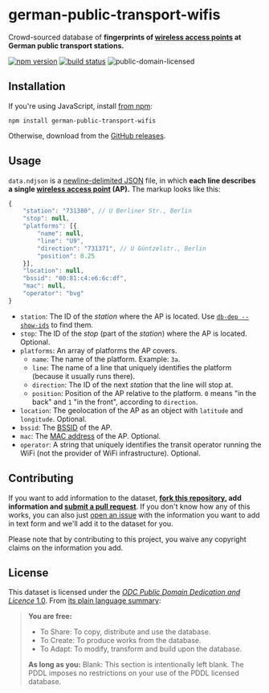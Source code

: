 # german-public-transport-wifis

Crowd-sourced database of **fingerprints of [wireless access points](https://en.wikipedia.org/wiki/Wireless_access_point) at German public transport stations.**

[![npm version](https://img.shields.io/npm/v/german-public-transport-wifis.svg)](https://www.npmjs.com/package/german-public-transport-wifis)
[![build status](https://api.travis-ci.org/derhuerst/german-public-transport-wifis.svg?branch=master)](https://travis-ci.org/derhuerst/german-public-transport-wifis)
![public-domain-licensed](https://img.shields.io/github/license/derhuerst/german-public-transport-wifis.svg)


## Installation

If you're using JavaScript, install [from npm](https://npmjs.com/package/german-public-transport-wifis):

```shell
npm install german-public-transport-wifis
```

Otherwise, download from the [GitHub releases](https://github.com/derhuerst/german-public-transport-wifis/releases).


## Usage

`data.ndjson` is a [newline-delimited JSON](http://ndjson.org/) file, in which **each line describes a single [wireless access point](https://en.wikipedia.org/wiki/Wireless_access_point) (AP).** The markup looks like this:

```js
{
	"station": "731380", // U Berliner Str., Berlin
	"stop": null,
	"platforms": [{
		"name": null,
		"line": "U9",
		"direction": "731371", // U Güntzelstr., Berlin
		"position": 0.25
	}],
	"location": null,
	"bssid": "00:81:c4:e6:6c:df",
	"mac": null,
	"operator": "bvg"
}
```

- `station`: The ID of the *station* where the AP is located. Use [`db-dep --show-ids`](https://www.npmjs.com/package/db-cli) to find them.
- `stop`: The ID of the *stop* (part of the *station*) where the AP is located. Optional.
- `platforms`: An array of platforms the AP covers.
	- `name`: The name of the platform. Example: `3a`.
	- `line`: The name of a line that uniquely identifies the platform (because it usually runs there).
	- `direction`: The ID of the next *station* that the line will stop at.
	- `position`: Position of the AP relative to the platform. `0` means "in the back" and `1` "in the front", according to `direction`.
- `location`: The geolocation of the AP as an object with `latitude` and `longitude`. Optional.
- `bssid`: The [BSSID](https://en.wikipedia.org/wiki/Service_set_(802.11_network)#Basic_service_sets_(BSSs)) of the AP.
- `mac`: The [MAC address](https://en.wikipedia.org/wiki/MAC_address#Usage_in_hosts) of the AP. Optional.
- `operator`: A string that uniquely identifies the transit operator running the WiFi (not the provider of WiFi infrastructure). Optional.


## Contributing

If you want to add information to the dataset, **[fork this repository](https://help.github.com/articles/fork-a-repo/), add information and [submit a pull request](https://help.github.com/articles/about-pull-requests/)**. If you don't know how any of this works, you can also just [open an issue](https://github.com/juliuste/vbb-change-positions/issues) with the information you want to add in text form and we'll add it to the dataset for you.

Please note that by contributing to this project, you waive any copyright claims on the information you add.

## License

This dataset is licensed under the [*ODC Public Domain Dedication and Licence* 1.0](https://opendatacommons.org/licenses/pddl/1.0/index.html). From [its plain language summary](https://opendatacommons.org/licenses/pddl/summary/index.html):

> **You are free:**
> - To Share: To copy, distribute and use the database.
> - To Create: To produce works from the database.
> - To Adapt: To modify, transform and build upon the database.
>
> **As long as you:**
> Blank: This section is intentionally left blank. The PDDL imposes no restrictions on your use of the PDDL licensed database.
